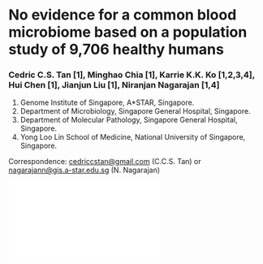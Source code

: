 # No evidence for a common blood microbiome based on a population study of 9,706 healthy humans
### Cedric C.S. Tan [1], Minghao Chia [1], Karrie K.K. Ko [1,2,3,4], Hui Chen [1], Jianjun Liu [1], Niranjan Nagarajan [1,4]
1.	Genome Institute of Singapore, A*STAR, Singapore.
2.	Department of Microbiology, Singapore General Hospital, Singapore.
3.	Department of Molecular Pathology, Singapore General Hospital, Singapore.
4.	Yong Loo Lin School of Medicine, National University of Singapore, Singapore.

Correspondence: cedriccstan@gmail.com (C.C.S. Tan) or nagarajann@gis.a-star.edu.sg (N. Nagarajan)

![Models of microbes in blood](extended_data_figures/Fig_S8_summary_figure.pdf)
